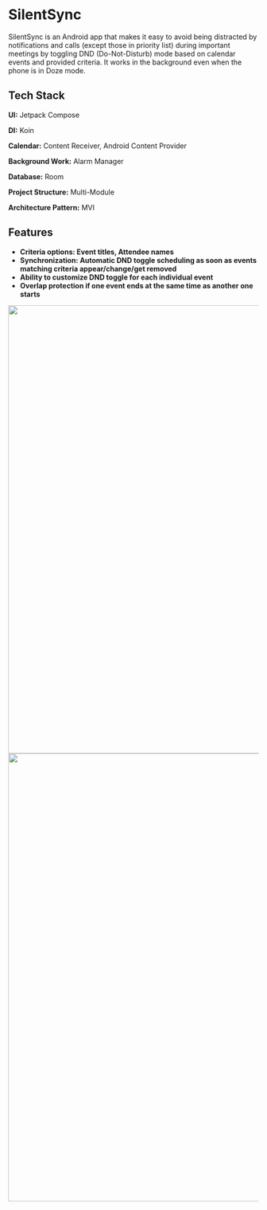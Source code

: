 # SilentSync
SilentSync is an Android app that makes it easy to avoid being distracted by notifications and calls (except those in priority list) during important meetings by toggling DND (Do-Not-Disturb) mode based on calendar events and provided criteria. It works in the background even when the phone is in Doze mode.


## Tech Stack

**UI:** Jetpack Compose

**DI:** Koin

**Calendar:** Content Receiver, Android Content Provider

**Background Work:** Alarm Manager

**Database:** Room

**Project Structure:** Multi-Module

**Architecture Pattern:** MVI

## Features
- **Criteria options: Event titles, Attendee names**
- **Synchronization: Automatic DND toggle scheduling as soon as events matching criteria appear/change/get removed**
- **Ability to customize DND toggle for each individual event**
- **Overlap protection if one event ends at the same time as another one starts**

<img src = "https://github.com/user-attachments/assets/50931e9c-3379-4364-8b0b-4b771ea95f91" height="900">

<img src = "https://github.com/user-attachments/assets/75789bf5-68ae-4c62-9720-89252bcc3570" height="900">
